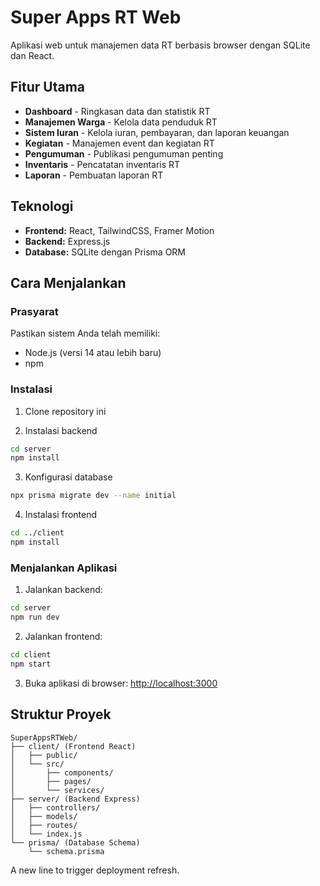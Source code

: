 # Super Apps RT Web

Aplikasi web untuk manajemen data RT berbasis browser dengan SQLite dan React.

## Fitur Utama

- **Dashboard** - Ringkasan data dan statistik RT
- **Manajemen Warga** - Kelola data penduduk RT
- **Sistem Iuran** - Kelola iuran, pembayaran, dan laporan keuangan
- **Kegiatan** - Manajemen event dan kegiatan RT
- **Pengumuman** - Publikasi pengumuman penting
- **Inventaris** - Pencatatan inventaris RT
- **Laporan** - Pembuatan laporan RT

## Teknologi

- **Frontend:** React, TailwindCSS, Framer Motion
- **Backend:** Express.js
- **Database:** SQLite dengan Prisma ORM

## Cara Menjalankan

### Prasyarat

Pastikan sistem Anda telah memiliki:
- Node.js (versi 14 atau lebih baru)
- npm

### Instalasi

1. Clone repository ini

2. Instalasi backend
```bash
cd server
npm install
```

3. Konfigurasi database
```bash
npx prisma migrate dev --name initial
```

4. Instalasi frontend
```bash
cd ../client
npm install
```

### Menjalankan Aplikasi

1. Jalankan backend:
```bash
cd server
npm run dev
```

2. Jalankan frontend:
```bash
cd client
npm start
```

3. Buka aplikasi di browser: [http://localhost:3000](http://localhost:3000)

## Struktur Proyek

```
SuperAppsRTWeb/
├── client/ (Frontend React)
│   ├── public/
│   └── src/
│       ├── components/
│       ├── pages/
│       └── services/
├── server/ (Backend Express)
│   ├── controllers/
│   ├── models/
│   ├── routes/
│   └── index.js
└── prisma/ (Database Schema)
    └── schema.prisma
```

A new line to trigger deployment refresh. 